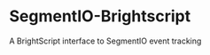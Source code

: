 SegmentIO-Brightscript
======================

A BrightScript interface to SegmentIO event tracking
